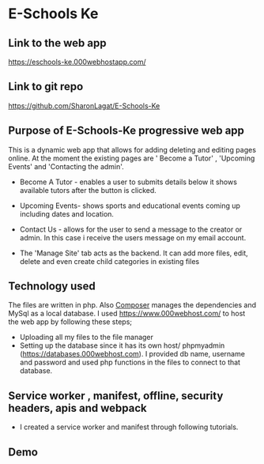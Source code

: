 # E-Schools Ke
## Link to the web app 
https://eschools-ke.000webhostapp.com/
## Link to git repo
https://github.com/SharonLagat/E-Schools-Ke
## Purpose of E-Schools-Ke progressive web app
This is a dynamic web app that allows for adding deleting and editing pages online. At the moment the existing pages are ' Become a Tutor' , 'Upcoming Events' and 'Contacting the admin'. 
- Become A Tutor - enables a user to submits details below it shows available tutors after the button is clicked.
- Upcoming Events- shows sports and educational events coming up including dates and location.
- Contact Us - allows for the user to send a message to the creator or admin. In this case i receive the users message on my email account.

- The 'Manage Site' tab acts as the backend. It can add more files, edit, delete and even create child categories in existing files

## Technology used
The files are written in php. Also [Composer](https://getcomposer.org/) manages the dependencies and MySql as a local database.
I used https://www.000webhost.com/ to host the web app by following these steps;
   - Uploading all my files to the file manager
   - Setting up the database since it has its own host/ phpmyadmin (https://databases.000webhost.com). I provided db name, username and      password and used php functions in the files to connect to that database.
 

## Service worker , manifest, offline, security headers, apis and webpack 
- I created a service worker and manifest through following tutorials. 

## Demo










